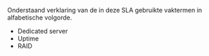 Onderstaand verklaring van de in deze SLA gebruikte vaktermen in alfabetische volgorde.

- Dedicated server
- Uptime
- RAID